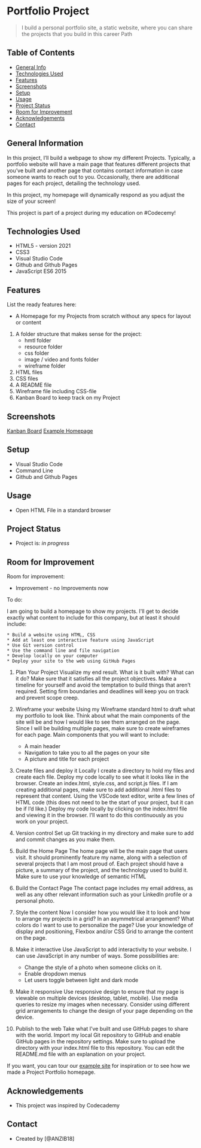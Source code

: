 # Portfolio Project

> I build a personal portfolio site, a static website, where you can share the projects that you build in this career Path

## Table of Contents

* [General Info](#general-information)
* [Technologies Used](#technologies-used)
* [Features](#features)
* [Screenshots](#screenshots)
* [Setup](#setup)
* [Usage](#usage)
* [Project Status](#project-status)
* [Room for Improvement](#room-for-improvement)
* [Acknowledgements](#acknowledgements)
* [Contact](#contact)

## General Information

In this project, I’ll build a webpage to show my different Projects. Typically, a portfolio website will have a main page that features different projects that you’ve built and another page that contains contact information in case someone wants to reach out to you. Occasionally, there are additional pages for each project, detailing the technology used.

In this project, my homepage will dynamically respond as you adjust the size of your screen!

This project is part of a project during my education on #Codecemy!

## Technologies Used

* HTML5 - version 2021
* CSS3
* Visual Studio Code
* Github and Github Pages
* JavaScript ES6 2015

## Features

List the ready features here:

* A Homepage for my Projects from scratch without any specs for layout or content

1. A folder structure that makes sense for the project:
    * hmtl folder
    * resource folder
    * css folder
    * image / video and fonts folder
    * wireframe folder
2. HTML files
3. CSS files
4. A README file
5. Wireframe file including CSS-file
6. Kanban Board to keep track on my Project

## Screenshots

[Kanban Board](../css/resources/images/KanbanBoard.png)
[Example Homepage](../css/resources/images/example.png)

## Setup

* Visual Studio Code
* Command Line
* Github and Github Pages

## Usage

* Open HTML File in a standard browser

## Project Status

* Project is: _in progress_

## Room for Improvement

Room for improvement:

* Improvement - no Improvements now

To do:

I am going to build a homepage to show my projects. I'll get to decide exactly what content to include for this company, but at least it should include:

    * Build a website using HTML, CSS
    * Add at least one interactive feature using JavaScript 
    * Use Git version control
    * Use the command line and file navigation
    * Develop locally on your computer
    * Deploy your site to the web using GitHub Pages

1. Plan Your Project
Visualize my end result. What is it built with? What can it do? Make sure that it satisfies all the project objectives.
Make a timeline for yourself and avoid the temptation to build things that aren’t required. Setting firm boundaries and deadlines will keep you on track and prevent scope creep.

2. Wireframe your website
Using my Wireframe standard html to draft what my portfolio to look like.
Think about what the main components of the site will be and how I would like to see them arranged on the page. Since I will be building multiple pages, make sure to create wireframes for each page.
Main components that you will want to include:
    * A main header
    * Navigation to take you to all the pages on your site
    * A picture and title for each project

3. Create files and deploy it Locally
I create a directory to hold my files and create each file. Deploy my code locally to see what it looks like in the browser.
Create an index.html, style.css, and script.js files. If I am creating additional pages, make sure to add additional .html files to represent that content. Using the VSCode text editor, write a few lines of HTML code (this does not need to be the start of your project, but it can be if I’d like.) Deploy my code locally by clicking on the index.html file and viewing it in the browser. I’ll want to do this continuously as you work on your project.

4. Version control
Set up Git tracking in my directory and make sure to add and commit changes as you make them.

5. Build the Home Page
The home page will be the main page that users visit. It should prominently feature my name, along with a selection of several projects that I am most proud of. Each project should have a picture, a summary of the project, and the technology used to build it.
Make sure to use your knowledge of semantic HTML

6. Build the Contact Page
The contact page includes my email address, as well as any other relevant information such as your LinkedIn profile or a personal photo.

7. Style the content
Now I consider how you would like it to look and how to arrange my projects in a grid? In an asymmetrical arrangement? What colors do I want to use to personalize the page?
Use your knowledge of display and positioning, Flexbox and/or CSS Grid to arrange the content on the page.

8. Make it interactive
Use JavaScript to add interactivity to your website.
I can use JavaScript in any number of ways. Some possibilities are:

    * Change the style of a photo when someone clicks on it.
    * Enable dropdown menus
    * Let users toggle between light and dark mode

9. Make it responsive
Use responsive design to ensure that my page is viewable on multiple devices (desktop, tablet, mobile).
Use media queries to resize my images when necessary. Consider using different grid arrangements to change the design of your page depending on the device.

10. Publish to the web
Take what I’ve built and use GitHub pages to share with the world.
Import my local Git repository to GitHub and enable GitHub pages in the repository settings. Make sure to upload the directory with your index.html file to this repository. You can edit the README.md file with an explanation on your project.

If you want, you can tour our [example site]( https://priceless-kepler-06d70c.netlify.app/) for inspiration or to see how we made a Project Portfolio homepage.

## Acknowledgements

* This project was inspired by Codecademy

## Contact

* Created by [@ANZIB18]
